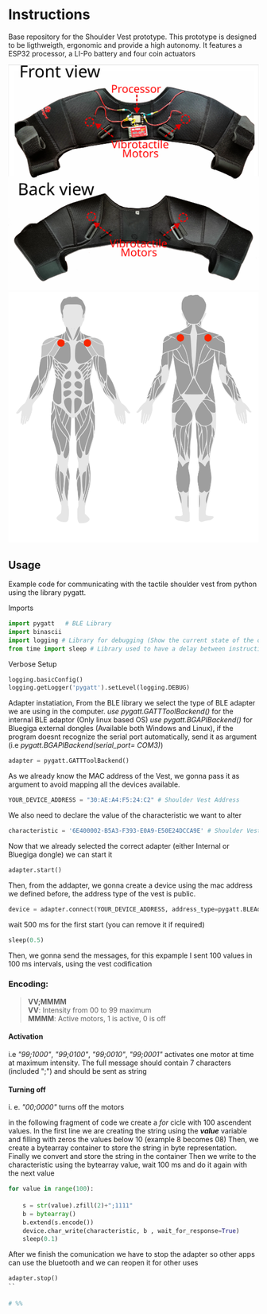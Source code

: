# Instructions

Base repository for the Shoulder Vest prototype. This prototype is designed to be ligthweigth, ergonomic and provide a high autonomy. 
It features a ESP32 processor, a LI-Po battery and four coin actuators

![](Shoulder.svg)
![](ShoulderVest.svg)

## Usage

Example code for communicating with the tactile shoulder vest from python using the library pygatt. 

Imports

``` python
import pygatt   # BLE Library
import binascii 
import logging # Library for debugging (Show the current state of the connections)
from time import sleep # Library used to have a delay between instructions (Not necessary in the actual app)
```


Verbose Setup
``` python
logging.basicConfig()
logging.getLogger('pygatt').setLevel(logging.DEBUG)
```

Adapter instatiation,
From the BLE library we select the type of BLE adapter we are using in the computer.
*use pygatt.GATTToolBackend()* for the internal BLE adaptor (Only linux based OS)
*use pygatt.BGAPIBackend()* for  Bluegiga external dongles (Available both Windows and Linux), if the program doesnt recognize the serial port automatically, send it as argument (i.e *pygatt.BGAPIBackend(serial_port= COM3)*)

``` python
adapter = pygatt.GATTToolBackend()
```

As we already know the MAC address of the Vest, we gonna pass it as argument to avoid mapping all the devices available.

``` python
YOUR_DEVICE_ADDRESS = "30:AE:A4:F5:24:C2" # Shoulder Vest Address
```

We also need to declare the value of the characteristic we want to alter
``` python
characteristic = '6E400002-B5A3-F393-E0A9-E50E24DCCA9E' # Shoulder Vest TX Characteristic
```

Now that we already selected the correct adapter (either Internal or Bluegiga dongle) we can start it
``` python
adapter.start()
```

Then, from the addapter, we gonna create a device using the mac address we defined before, the address type of the vest is public.

``` python
device = adapter.connect(YOUR_DEVICE_ADDRESS, address_type=pygatt.BLEAddressType.public)
```

wait 500 ms for the first start (you can remove it if required)
``` python
sleep(0.5)
```


Then, we gonna send the messages, for this expample I sent 100 values in 100 ms intervals, using the vest codification

### Encoding:

>**VV;MMMM**   
**VV**: Intensity from 00 to 99 maximum  
**MMMM**: Active motors, 1 is active, 0 is off

#### Activation
i.e *"99;1000"*, *"99;0100"*, *"99;0010"*, *"99;0001"* activates one motor at time at maximum intensity. 
The full message should contain 7 characters (included ";") and should be sent as string

#### Turning off
i. e. *"00;0000"* turns off the motors

in the following fragment of code we create a *for* cicle with 100 ascendent values. In the first line we are creating the string using the ***value*** variable and filling with zeros the values below 10 (example 8 becomes 08) Then, we create a bytearray container to store the string in byte representation. Finally we convert and store the string in the container Then we write to the characteristic using the bytearray value, wait 100 ms and do it again with the next value

``` python
for value in range(100):

    s = str(value).zfill(2)+";1111" 
    b = bytearray() 
    b.extend(s.encode()) 
    device.char_write(characteristic, b , wait_for_response=True) 
    sleep(0.1) 

```

After we finish the comunication we have to stop the adapter so other apps can use the bluetooth and we can reopen it for other uses

``` python
adapter.stop()
``

# %%
